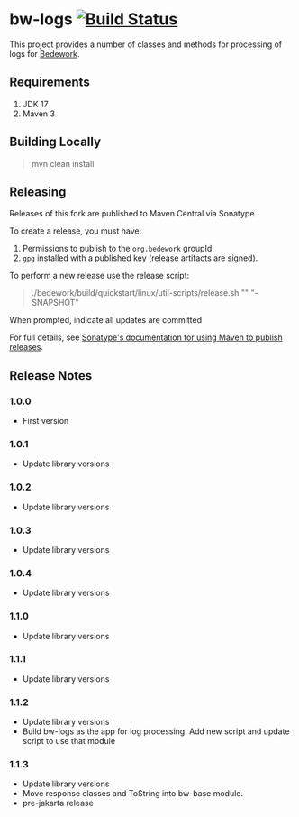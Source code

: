 # bw-logs [![Build Status](https://travis-ci.org/Bedework/bw-logs.svg)](https://travis-ci.org/Bedework/bw-logs)

This project provides a number of classes and methods for processing of logs for
[Bedework](https://www.apereo.org/projects/bedework).

## Requirements

1. JDK 17
2. Maven 3

## Building Locally

> mvn clean install

## Releasing

Releases of this fork are published to Maven Central via Sonatype.

To create a release, you must have:

1. Permissions to publish to the `org.bedework` groupId.
2. `gpg` installed with a published key (release artifacts are signed).

To perform a new release use the release script:

> ./bedework/build/quickstart/linux/util-scripts/release.sh <module-name> "<release-version>" "<new-version>-SNAPSHOT"

When prompted, indicate all updates are committed

For full details, see [Sonatype's documentation for using Maven to publish releases](http://central.sonatype.org/pages/apache-maven.html).

## Release Notes
### 1.0.0
* First version

### 1.0.1
* Update library versions

### 1.0.2
* Update library versions

### 1.0.3
* Update library versions

### 1.0.4
* Update library versions

### 1.1.0
* Update library versions

### 1.1.1
* Update library versions

### 1.1.2
* Update library versions
* Build bw-logs as the app for log processing. Add new script and update script to use that module

### 1.1.3
* Update library versions
* Move response classes and ToString into bw-base module.
* pre-jakarta release

